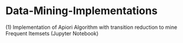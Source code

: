 # Data-Mining-Implementations

(1) Implementation of Apiori Algorithm with transition reduction to mine Frequent Itemsets (Jupyter Notebook)
